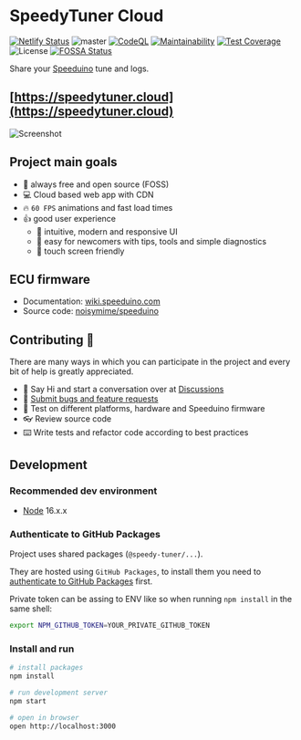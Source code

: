 # SpeedyTuner Cloud

[![Netlify Status](https://api.netlify.com/api/v1/badges/83204fc5-98b8-483c-ac69-acaa656ba9ee/deploy-status)](https://app.netlify.com/sites/speedytuner/deploys)
![master](https://github.com/speedy-tuner/speedy-tuner-cloud/actions/workflows/lint.js.yml/badge.svg?branch=master)
[![CodeQL](https://github.com/speedy-tuner/speedy-tuner-cloud/actions/workflows/codeql-analysis.yml/badge.svg)](https://github.com/speedy-tuner/speedy-tuner-cloud/actions/workflows/codeql-analysis.yml)
[![Maintainability](https://api.codeclimate.com/v1/badges/d810354c0bca64ec9316/maintainability)](https://codeclimate.com/github/speedy-tuner/speedy-tuner-cloud/maintainability)
[![Test Coverage](https://api.codeclimate.com/v1/badges/d810354c0bca64ec9316/test_coverage)](https://codeclimate.com/github/speedy-tuner/speedy-tuner-cloud/test_coverage)
![License](https://img.shields.io/github/license/speedy-tuner/speedy-tuner-cloud)
[![FOSSA Status](https://app.fossa.com/api/projects/git%2Bgithub.com%2Fspeedy-tuner%2Fspeedy-tuner-cloud.svg?type=shield)](https://app.fossa.com/projects/git%2Bgithub.com%2Fspeedy-tuner%2Fspeedy-tuner-cloud?ref=badge_shield)

Share your [Speeduino](https://speeduino.com/) tune and logs.

## [https://speedytuner.cloud](https://speedytuner.cloud)

![Screenshot](https://speedytuner.cloud/img/screen.png)

## Project main goals

- 🚀 always free and open source (FOSS)
- 💻 Cloud based web app with CDN
- 🔥 `60 FPS` animations and fast load times
- 👍 good user experience
  - 💎 intuitive, modern and responsive UI
  - 👶 easy for newcomers with tips, tools and simple diagnostics
  - 📱 touch screen friendly

## ECU firmware

- Documentation: [wiki.speeduino.com](https://wiki.speeduino.com/)
- Source code: [noisymime/speeduino](https://github.com/noisymime/speeduino)

## Contributing 🤝

There are many ways in which you can participate in the project and every bit of help is greatly appreciated.

- 👋 Say Hi and start a conversation over at [Discussions](https://github.com/karniv00l/speedy-tuner/discussions)
- 🐞 [Submit bugs and feature requests](https://github.com/karniv00l/speedy-tuner/issues)
- 🧪 Test on different platforms, hardware and Speeduino firmware
- 👓 Review source code
- ⌨️ Write tests and refactor code according to best practices

## Development

### Recommended dev environment

- [Node](https://nodejs.org/) 16.x.x

### Authenticate to GitHub Packages

Project uses shared packages (`@speedy-tuner/...`).

They are hosted using `GitHub Packages`, to install them you need to [authenticate to GitHub Packages](https://docs.github.com/en/packages/working-with-a-github-packages-registry/working-with-the-npm-registry#authenticating-to-github-packages) first.

Private token can be assing to ENV like so when running `npm install` in the same shell:

```bash
export NPM_GITHUB_TOKEN=YOUR_PRIVATE_GITHUB_TOKEN
```

### Install and run

```bash
# install packages
npm install

# run development server
npm start

# open in browser
open http://localhost:3000
```
